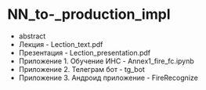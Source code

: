# NN_to-_production_impl

* abstract
* Лекция - Lection_text.pdf
* Презентация - Lection_presentation.pdf
* Приложение 1. Обучение ИНС - Annex1_fire_fc.ipynb
* Приложение 2. Телеграм бот - tg_bot
* Приложение 3. Андроид приложение - FireRecognize



